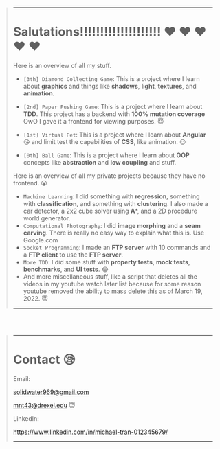 <br>

> ---
> 
> # Salutations!!!!!!!!!!!!!!!!!!!! :heart: :heart: :heart: :heart: :heart:
> 
> Here is an overview of all my stuff.
> 
> * ```[3th] Diamond Collecting Game```: This is a project where I learn about **graphics** and things like **shadows**, **light**, **textures**, and **animation**.
> 
> * ```[2nd] Paper Pushing Game```: This is a project where I learn about **TDD**. This project has a backend with **100% mutation coverage** OwO I gave it a frontend for viewing purposes. :innocent:
> 
> * ```[1st] Virtual Pet```: This is a project where I learn about **Angular** :kissing_heart: and limit test the capabilities of **CSS**, like animation. :wink:
> 
> * ```[0th] Ball Game```: This is a project where I learn about **OOP** concepts like **abstraction** and **low coupling** and stuff.
>
> Here is an overview of all my private projects because they have no frontend. :open_mouth:
> 
> * ```Machine Learning```: I did something with **regression**, something with **classification**, and something with **clustering**. I also made a car detector, a 2x2 cube solver using **A***, and a 2D procedure world generator.
> * ```Computational Photography```: I did **image morphing** and a **seam carving**. There is really no easy way to explain what this is. Use Google.com
> * ```Socket Programming```: I made an **FTP server** with 10 commands and a **FTP client** to use the **FTP server**.
> * ```More TDD```: I did some stuff with **property tests**, **mock tests**, **benchmarks**, and **UI tests**. :joy:
> * And more miscellaneous stuff, like a script that deletes all the videos in my youtube watch later list because for some reason youtube removed the ability to mass delete this as of March 19, 2022. :innocent:
>
> ---

<br>
<br>

> ---
>
> # Contact :sleepy:
>
> Email:
>
> solidwater969@gmail.com
>
> mnt43@drexel.edu :innocent:
>
> LinkedIn:
>
> https://www.linkedin.com/in/michael-tran-012345679/
>
> ---
